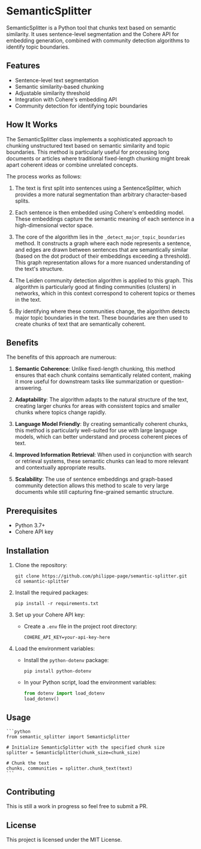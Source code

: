 # SemanticSplitter

SemanticSplitter is a Python tool that chunks text based on semantic similarity. It uses sentence-level segmentation and the Cohere API for embedding generation, combined with community detection algorithms to identify topic boundaries.

## Features

- Sentence-level text segmentation
- Semantic similarity-based chunking
- Adjustable similarity threshold
- Integration with Cohere's embedding API
- Community detection for identifying topic boundaries


## How It Works

The SemanticSplitter class implements a sophisticated approach to chunking unstructured text based on semantic similarity and topic boundaries. This method is particularly useful for processing long documents or articles where traditional fixed-length chunking might break apart coherent ideas or combine unrelated concepts.

The process works as follows:

1. The text is first split into sentences using a SentenceSplitter, which provides a more natural segmentation than arbitrary character-based splits.

2. Each sentence is then embedded using Cohere's embedding model. These embeddings capture the semantic meaning of each sentence in a high-dimensional vector space.

3. The core of the algorithm lies in the `_detect_major_topic_boundaries` method. It constructs a graph where each node represents a sentence, and edges are drawn between sentences that are semantically similar (based on the dot product of their embeddings exceeding a threshold). This graph representation allows for a more nuanced understanding of the text's structure.

4. The Leiden community detection algorithm is applied to this graph. This algorithm is particularly good at finding communities (clusters) in networks, which in this context correspond to coherent topics or themes in the text.

5. By identifying where these communities change, the algorithm detects major topic boundaries in the text. These boundaries are then used to create chunks of text that are semantically coherent.

## Benefits

The benefits of this approach are numerous:

1. **Semantic Coherence**: Unlike fixed-length chunking, this method ensures that each chunk contains semantically related content, making it more useful for downstream tasks like summarization or question-answering.

2. **Adaptability**: The algorithm adapts to the natural structure of the text, creating larger chunks for areas with consistent topics and smaller chunks where topics change rapidly.

3. **Language Model Friendly**: By creating semantically coherent chunks, this method is particularly well-suited for use with large language models, which can better understand and process coherent pieces of text.

4. **Improved Information Retrieval**: When used in conjunction with search or retrieval systems, these semantic chunks can lead to more relevant and contextually appropriate results.

5. **Scalability**: The use of sentence embeddings and graph-based community detection allows this method to scale to very large documents while still capturing fine-grained semantic structure.


## Prerequisites

- Python 3.7+
- Cohere API key

## Installation

1. Clone the repository:
   ```
   git clone https://github.com/philippe-page/semantic-splitter.git
   cd semantic-splitter
   ```

2. Install the required packages:
   ```
   pip install -r requirements.txt
   ```

3. Set up your Cohere API key:
   - Create a `.env` file in the project root directory:
     ```
     COHERE_API_KEY=your-api-key-here
     ```

4. Load the environment variables:
   - Install the `python-dotenv` package:
     ```
     pip install python-dotenv
     ```
   - In your Python script, load the environment variables:
     ```python
     from dotenv import load_dotenv
     load_dotenv()
     ```

## Usage
    ```python
    from semantic_splitter import SemanticSplitter

    # Initialize SemanticSplitter with the specified chunk size
    splitter = SemanticSplitter(chunk_size=chunk_size)

    # Chunk the text
    chunks, communities = splitter.chunk_text(text)
    ```

## Contributing

This is still a work in progress so feel free to submit a PR.

## License

This project is licensed under the MIT License.
